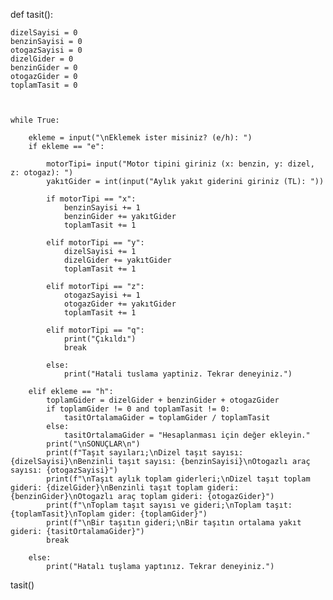 def tasit():

    dizelSayisi = 0
    benzinSayisi = 0
    otogazSayisi = 0
    dizelGider = 0
    benzinGider = 0
    otogazGider = 0
    toplamTasit = 0
    
    

    while True:

        ekleme = input("\nEklemek ister misiniz? (e/h): ") 
        if ekleme == "e":

            motorTipi= input("Motor tipini giriniz (x: benzin, y: dizel, z: otogaz): ")
            yakıtGider = int(input("Aylık yakıt giderini giriniz (TL): "))

            if motorTipi == "x":
                benzinSayisi += 1
                benzinGider += yakıtGider
                toplamTasit += 1
            
            elif motorTipi == "y":
                dizelSayisi += 1
                dizelGider += yakıtGider
                toplamTasit += 1

            elif motorTipi == "z":
                otogazSayisi += 1
                otogazGider += yakıtGider
                toplamTasit += 1

            elif motorTipi == "q":
                print("Çıkıldı")
                break
            
            else:
                print("Hatali tuslama yaptiniz. Tekrar deneyiniz.")

        elif ekleme == "h":
            toplamGider = dizelGider + benzinGider + otogazGider
            if toplamGider != 0 and toplamTasit != 0:
                tasitOrtalamaGider = toplamGider / toplamTasit
            else:
                tasitOrtalamaGider = "Hesaplanması için değer ekleyin."
            print("\nSONUÇLAR\n")
            print(f"Taşıt sayıları;\nDizel taşıt sayısı: {dizelSayisi}\nBenzinli taşıt sayısı: {benzinSayisi}\nOtogazlı araç sayısı: {otogazSayisi}")
            print(f"\nTaşıt aylık toplam giderleri;\nDizel taşıt toplam gideri: {dizelGider}\nBenzinli taşıt toplam gideri: {benzinGider}\nOtogazlı araç toplam gideri: {otogazGider}")
            print(f"\nToplam taşıt sayısı ve gideri;\nToplam taşıt: {toplamTasit}\nToplam gider: {toplamGider}")
            print(f"\nBir taşıtın gideri;\nBir taşıtın ortalama yakıt gideri: {tasitOrtalamaGider}")
            break

        else:
            print("Hatalı tuşlama yaptınız. Tekrar deneyiniz.")

tasit()





